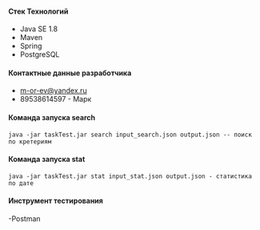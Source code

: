 
#### Стек Технологий
- Java SE 1.8
- Maven
- Spring
- PostgreSQL
#### Контактные данные разработчика
- m-or-ev@yandex.ru
- 89538614597 - Марк
#### Команда запуска search
```
java -jar taskTest.jar search input_search.json output.json -- поиск по кретериям
```
#### Команда запуска stat
```
java -jar taskTest.jar stat input_stat.json output.json - статистика по дате
```
#### Инструмент тестирования
-Postman
